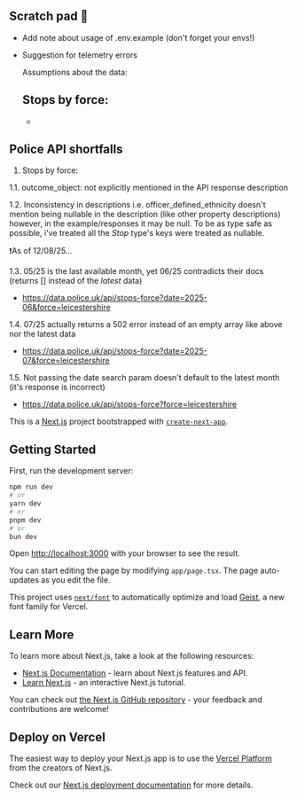 ## Scratch pad 📝

- Add note about usage of .env.example (don't forget your envs!) 
- Suggestion for telemetry errors


  Assumptions about the data:
  
  Stops by force:
  - 
  - 

## Police API shortfalls

1. Stops by force:

1.1. outcome_object: not explicitly mentioned in the API response description

1.2. Inconsistency in descriptions i.e. officer_defined_ethnicity doesn't mention being nullable in the description (like other property descriptions) however, in the example/responses it may be null. To be as type safe as possible, i've treated all the *Stop* type's keys were treated as nullable.

❗As of 12/08/25...

1.3. 05/25 is the last available month, yet 06/25 contradicts their docs (returns [] instead of the *latest* data)

- https://data.police.uk/api/stops-force?date=2025-06&force=leicestershire
		
1.4. 07/25 actually returns a 502 error instead of an empty array like above nor the latest data

- https://data.police.uk/api/stops-force?date=2025-07&force=leicestershire
		
1.5. Not passing the date search param doesn't default to the latest month (it's response is incorrect)

- https://data.police.uk/api/stops-force?force=leicestershire


This is a [Next.js](https://nextjs.org) project bootstrapped with [`create-next-app`](https://nextjs.org/docs/app/api-reference/cli/create-next-app).

## Getting Started

First, run the development server:

```bash
npm run dev
# or
yarn dev
# or
pnpm dev
# or
bun dev
```

Open [http://localhost:3000](http://localhost:3000) with your browser to see the result.

You can start editing the page by modifying `app/page.tsx`. The page auto-updates as you edit the file.

This project uses [`next/font`](https://nextjs.org/docs/app/building-your-application/optimizing/fonts) to automatically optimize and load [Geist](https://vercel.com/font), a new font family for Vercel.

## Learn More

To learn more about Next.js, take a look at the following resources:

- [Next.js Documentation](https://nextjs.org/docs) - learn about Next.js features and API.
- [Learn Next.js](https://nextjs.org/learn) - an interactive Next.js tutorial.

You can check out [the Next.js GitHub repository](https://github.com/vercel/next.js) - your feedback and contributions are welcome!

## Deploy on Vercel

The easiest way to deploy your Next.js app is to use the [Vercel Platform](https://vercel.com/new?utm_medium=default-template&filter=next.js&utm_source=create-next-app&utm_campaign=create-next-app-readme) from the creators of Next.js.

Check out our [Next.js deployment documentation](https://nextjs.org/docs/app/building-your-application/deploying) for more details.

